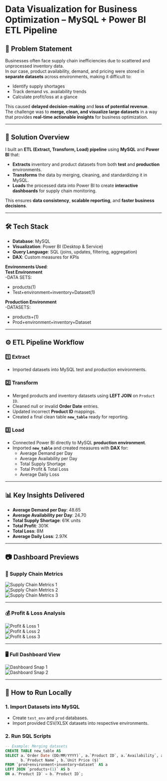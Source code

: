 # Data Visualization for Business Optimization – MySQL + Power BI ETL Pipeline

## 📌 Problem Statement
Businesses often face supply chain inefficiencies due to scattered and unprocessed inventory data.  
In our case, product availability, demand, and pricing were stored in **separate datasets** across environments, making it difficult to:

- Identify supply shortages  
- Track demand vs. availability trends  
- Calculate profit/loss at a glance  

This caused **delayed decision-making** and **loss of potential revenue**.  
The challenge was to **merge, clean, and visualize large datasets** in a way that provides **real-time actionable insights** for business optimization.

---

## 🎯 Solution Overview
I built an **ETL (Extract, Transform, Load) pipeline** using **MySQL** and **Power BI** that:

- **Extracts** inventory and product datasets from both **test** and **production** environments.  
- **Transforms** the data by merging, cleaning, and standardizing it in MySQL.  
- **Loads** the processed data into Power BI to create **interactive dashboards** for supply chain monitoring.  

This ensures **data consistency**, **scalable reporting**, and **faster business decisions**.

---

## 🛠️ Tech Stack
- **Database**: MySQL  
- **Visualization**: Power BI (Desktop & Service)  
- **Query Language**: SQL (joins, updates, filtering, aggregation)  
- **DAX**: Custom measures for KPIs  

**Environments Used**:  
**Test Environment**  
-DATA SETS:
- products(1)  
- Test+environment+inventory+Dataset(1)  

**Production Environment**  
-DATASETS:
- products+(1)  
- Prod+environment+inventory+Dataset  

---

## ⚙️ ETL Pipeline Workflow

### 1️⃣ Extract
- Imported datasets into MySQL test and production environments.

### 2️⃣ Transform
- Merged products and inventory datasets using **LEFT JOIN** on `Product ID`.  
- Cleaned null or invalid **Order Date** entries.  
- Updated incorrect **Product ID** mappings.  
- Created a final clean table **`new_table`** ready for reporting.

### 3️⃣ Load
- Connected Power BI directly to MySQL **production environment**.  
- Imported **`new_table`** and created measures with **DAX** for:
  - Average Demand per Day  
  - Average Availability per Day  
  - Total Supply Shortage  
  - Total Profit & Total Loss  
  - Average Daily Loss  

---

## 📊 Key Insights Delivered
- **Average Demand per Day**: 48.65  
- **Average Availability per Day**: 24.70  
- **Total Supply Shortage**: 61K units  
- **Total Profit**: 301K  
- **Total Loss**: 8M  
- **Average Daily Loss**: 2.97K  

---

## 📷 Dashboard Previews

### 📌 Supply Chain Metrics
![Supply Chain Metrics 1](https://github.com/nileshdeb/mysql-powerbi-supply-chain-dashboard/blob/main/supply_chain_metrics_1.png)  
![Supply Chain Metrics 2](https://github.com/nileshdeb/mysql-powerbi-supply-chain-dashboard/blob/main/supply_chain_metrics_2.png)  
![Supply Chain Metrics 3](https://github.com/nileshdeb/mysql-powerbi-supply-chain-dashboard/blob/main/supply_chain_metrics_3.png)  

---

### 💰 Profit & Loss Analysis
![Profit & Loss 1](https://github.com/nileshdeb/mysql-powerbi-supply-chain-dashboard/blob/main/Profit%20%26%20Loss%20Analysis%201.png)  
![Profit & Loss 2](https://github.com/nileshdeb/mysql-powerbi-supply-chain-dashboard/blob/main/Profit%20%26%20Loss%20Analysis%202.png)  
![Profit & Loss 3](https://github.com/nileshdeb/mysql-powerbi-supply-chain-dashboard/blob/main/Profit%20%26%20Loss%20Analysis%203.png)  

---

### 🖥️ Full Dashboard View
![Dashboard Snap 1](https://github.com/nileshdeb/mysql-powerbi-supply-chain-dashboard/blob/main/Dashboard_snap1.png)  
![Dashboard Snap 2](https://github.com/nileshdeb/mysql-powerbi-supply-chain-dashboard/blob/main/Dashboardsnap_2.png)  

---

## 🚀 How to Run Locally

### 1. Import Datasets into MySQL
- Create `test_env` and `prod` databases.  
- Import provided CSV/XLSX datasets into respective environments.

### 2. Run SQL Scripts
```sql
-- Example: Merging datasets
CREATE TABLE new_table AS
SELECT a.`Order Date (DD/MM/YYYY)`, a.`Product ID`, a.`Availability`, a.`Demand`,
       b.`Product Name`, b.`Unit Price ($)`
FROM `prod+environment+inventory+dataset` AS a
LEFT JOIN `products+(1)` AS b
ON a.`Product ID` = b.`Product ID`;
